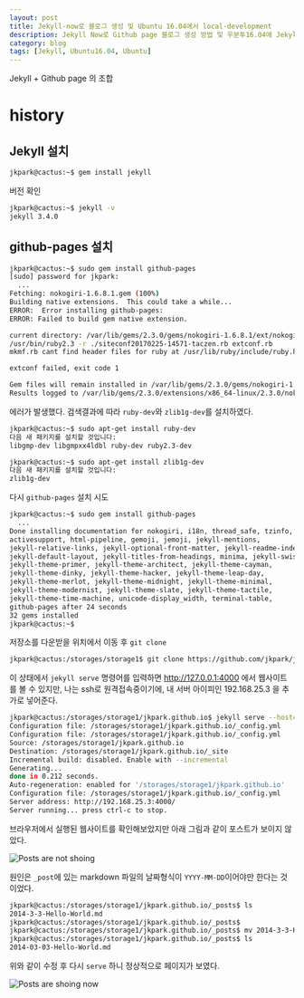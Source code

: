 ```yaml
---
layout: post
title: Jekyll-now로 블로그 생성 및 Ubuntu 16.04에서 local-development
description: Jekyll Now로 Github page 블로그 생성 방법 및 우분투16.04에 Jekyll 설치 로그.
category: blog
tags: [Jekyll, Ubuntu16.04, Ubuntu]
---
```


Jekyll + Github page 의 조합

# history

## Jekyll 설치

```bash
jkpark@cactus:~$ gem install jekyll
```

버전 확인

```bash
jkpark@cactus:~$ jekyll -v
jekyll 3.4.0
```

## github-pages 설치

```bash
jkpark@cactus:~$ sudo gem install github-pages
[sudo] password for jkpark:
  ...
Fetching: nokogiri-1.6.8.1.gem (100%)
Building native extensions.  This could take a while...
ERROR:  Error installing github-pages:
ERROR: Failed to build gem native extension.

current directory: /var/lib/gems/2.3.0/gems/nokogiri-1.6.8.1/ext/nokogiri
/usr/bin/ruby2.3 -r ./siteconf20170225-14571-taczen.rb extconf.rb
mkmf.rb cant find header files for ruby at /usr/lib/ruby/include/ruby.h

extconf failed, exit code 1

Gem files will remain installed in /var/lib/gems/2.3.0/gems/nokogiri-1.6.8.1 for inspection.
Results logged to /var/lib/gems/2.3.0/extensions/x86_64-linux/2.3.0/nokogiri-1.6.8.1/gem_make.out
```

에러가 발생했다.
검색결과에 따라 `ruby-dev`와 `zlib1g-dev`를 설치하였다.

```bash
jkpark@cactus:~$ sudo apt-get install ruby-dev
다음 새 패키지를 설치할 것입니다:
libgmp-dev libgmpxx4ldbl ruby-dev ruby2.3-dev
```

```bash
jkpark@cactus:~$ sudo apt-get install zlib1g-dev
다음 새 패키지를 설치할 것입니다:
zlib1g-dev
```

다시 `github-pages` 설치 시도

```bash
jkpark@cactus:~$ sudo gem install github-pages
  ...
Done installing documentation for nokogiri, i18n, thread_safe, tzinfo,
activesupport, html-pipeline, gemoji, jemoji, jekyll-mentions,
jekyll-relative-links, jekyll-optional-front-matter, jekyll-readme-index,
jekyll-default-layout, jekyll-titles-from-headings, minima, jekyll-swiss,
jekyll-theme-primer, jekyll-theme-architect, jekyll-theme-cayman,
jekyll-theme-dinky, jekyll-theme-hacker, jekyll-theme-leap-day,
jekyll-theme-merlot, jekyll-theme-midnight, jekyll-theme-minimal,
jekyll-theme-modernist, jekyll-theme-slate, jekyll-theme-tactile,
jekyll-theme-time-machine, unicode-display_width, terminal-table,
github-pages after 24 seconds
32 gems installed
jkpark@cactus:~$
```

저장소를 다운받을 위치에서 이동 후 `git clone`

```bash
jkpark@cactus:/storages/storage1$ git clone https://github.com/jkpark/jkpark.github.io.git
```

이 상태에서 `jekyll serve` 명령어를 입력하면 http://127.0.0.1:4000 에서 웹사이트를 볼 수 있지만,
나는 ssh로 원격접속중이기에, 내 서버 아이피인 192.168.25.3 을 추가로 넣어준다.

```bash
jkpark@cactus:/storages/storage1/jkpark.github.io$ jekyll serve --host=192.168.25.3
Configuration file: /storages/storage1/jkpark.github.io/_config.yml
Configuration file: /storages/storage1/jkpark.github.io/_config.yml
Source: /storages/storage1/jkpark.github.io
Destination: /storages/storage1/jkpark.github.io/_site
Incremental build: disabled. Enable with --incremental
Generating...
done in 0.212 seconds.
Auto-regeneration: enabled for '/storages/storage1/jkpark.github.io'
Configuration file: /storages/storage1/jkpark.github.io/_config.yml
Server address: http://192.168.25.3:4000/
Server running... press ctrl-c to stop.
```

브라우저에서 실행된 웹사이트를 확인해보았지만 아래 그림과 같이 포스트가 보이지 않았다.

![](../images/jekyll-now-creation-and-local-development-on-ubuntu1604/capture1.png "Posts are not shoing")

원인은 `_post`에 있는 markdown 파일의 날짜형식이 `YYYY-MM-DD`이어야만 한다는 것이었다.

```bash
jkpark@cactus:/storages/storage1/jkpark.github.io/_posts$ ls
2014-3-3-Hello-World.md
jkpark@cactus:/storages/storage1/jkpark.github.io/_posts$
jkpark@cactus:/storages/storage1/jkpark.github.io/_posts$ mv 2014-3-3-Hello-World.md 2014-03-03-Hello-World.md
jkpark@cactus:/storages/storage1/jkpark.github.io/_posts$ ls
2014-03-03-Hello-World.md
```

위와 같이 수정 후 다시 `serve` 하니 정상적으로 페이지가 보였다.

![](../images/jekyll-now-creation-and-local-development-on-ubuntu1604/capture2.png "Posts are shoing now")
